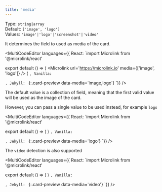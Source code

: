 ```yaml
---
title: 'media'
--- 
```


Type: `string|array`<br/>
Default: `['image', 'logo']`<br/>
Values: `'image'|'logo'|'screenshot'|'video'`

It determines the field to used as media of the card.

<MultiCodeEditor languages={{
  React: `import Microlink from '@microlink/react' 
  
export default () => (
  <Microlink
    url='https://microlink.io'
    media={['image', 'logo']}
  />
)
`, Vanilla: `
<script>
  document.addEventListener('DOMContentLoaded', function (event) {
    microlink('a', { media: ['image', 'logo'] })
  })
</script>
`, Jekyll: `
[](https://microlink.io){:.card-preview data-media='image,logo'}
`}} 
/>

The default value is a collection of field, meaning that the first valid value will be used as the image of the card.

<Microlink url='https://microlink.io' />

However, you can pass a single value to be used instead, for example `logo`

<MultiCodeEditor languages={{
  React: `import Microlink from '@microlink/react' 
  
export default () => (
  <Microlink
    url='https://microlink.io'
    media='logo'
  />
)
`, Vanilla: `
<script>
  document.addEventListener('DOMContentLoaded', function (event) {
    microlink('a', { media: 'logo' })
  })
</script>
`, Jekyll: `
[](https://microlink.io){:.card-preview data-media='logo'}
`}} 
/>

<Microlink url='https://microlink.io' media='logo'/>

The `video` detection is also supported

<MultiCodeEditor languages={{
  React: `import Microlink from '@microlink/react' 
  
export default () => (
  <Microlink
    url='https://microlink.io'
    media='video'
  />
)
`, Vanilla: `
<script>
  document.addEventListener('DOMContentLoaded', function (event) {
    microlink('a', { media: 'video' })
  })
</script>
`, Jekyll: `
[](https://microlink.io){:.card-preview data-media='video'}
`}} 
/>

<Microlink url='https://microlink.io' media='video'/>
